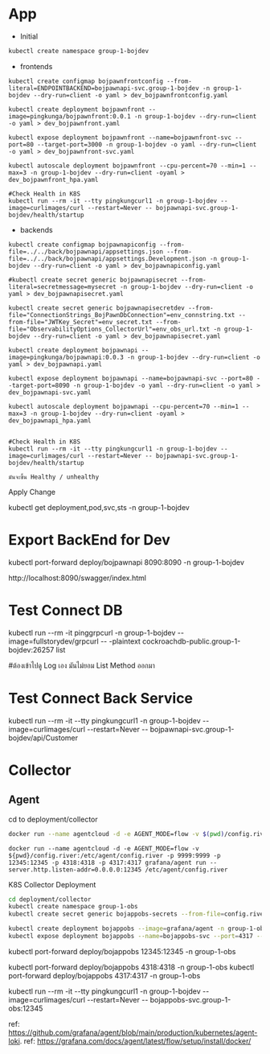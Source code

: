 # App  
* Initial
```bash
kubectl create namespace group-1-bojdev
```
* frontends

``` 
kubectl create configmap bojpawnfrontconfig --from-literal=ENDPOINTBACKEND=bojpawnapi-svc.group-1-bojdev -n group-1-bojdev --dry-run=client -o yaml > dev_bojpawnfrontconfig.yaml

kubectl create deployment bojpawnfront --image=pingkunga/bojpawnfront:0.0.1 -n group-1-bojdev --dry-run=client -o yaml > dev_bojpawnfront.yaml

kubectl expose deployment bojpawnfront --name=bojpawnfront-svc --port=80 --target-port=3000 -n group-1-bojdev -o yaml --dry-run=client -o yaml > dev_bojpawnfront-svc.yaml

kubectl autoscale deployment bojpawnfront --cpu-percent=70 --min=1 --max=3 -n group-1-bojdev --dry-run=client -oyaml > dev_bojpawnfront_hpa.yaml

#Check Health in K8S
kubectl run --rm -it --tty pingkungcurl1 -n group-1-bojdev --image=curlimages/curl --restart=Never -- bojpawnapi-svc.group-1-bojdev/health/startup

``` 

* backends

```
kubectl create configmap bojpawnapiconfig --from-file=../../back/bojpawnapi/appsettings.json --from-file=../../back/bojpawnapi/appsettings.Development.json -n group-1-bojdev --dry-run=client -o yaml > dev_bojpawnapiconfig.yaml

#kubectl create secret generic bojpawnapisecret --from-literal=secretmessage=mysecret -n group-1-bojdev --dry-run=client -o yaml > dev_bojpawnapisecret.yaml

kubectl create secret generic bojpawnapisecretdev --from-file="ConnectionStrings_BojPawnDbConnection"=env_connstring.txt --from-file="JWTKey_Secret"=env_secret.txt --from-file="ObservabilityOptions_CollectorUrl"=env_obs_url.txt -n group-1-bojdev --dry-run=client -o yaml > dev_bojpawnapisecret.yaml

kubectl create deployment bojpawnapi --image=pingkunga/bojpawnapi:0.0.3 -n group-1-bojdev --dry-run=client -o yaml > dev_bojpawnapi.yaml

kubectl expose deployment bojpawnapi --name=bojpawnapi-svc --port=80 --target-port=8090 -n group-1-bojdev -o yaml --dry-run=client -o yaml > dev_bojpawnapi-svc.yaml

kubectl autoscale deployment bojpawnapi --cpu-percent=70 --min=1 --max=3 -n group-1-bojdev --dry-run=client -oyaml > dev_bojpawnapi_hpa.yaml


#Check Health in K8S
kubectl run --rm -it --tty pingkungcurl1 -n group-1-bojdev --image=curlimages/curl --restart=Never -- bojpawnapi-svc.group-1-bojdev/health/startup

มันจะขึ้น Healthy / unhealthy
```

Apply Change

kubectl get deployment,pod,svc,sts -n group-1-bojdev 

# Export BackEnd for Dev

kubectl port-forward deploy/bojpawnapi 8090:8090 -n group-1-bojdev

http://localhost:8090/swagger/index.html

# Test Connect DB

kubectl run --rm -it pinggrpcurl -n group-1-bojdev --image=fullstorydev/grpcurl -- -plaintext cockroachdb-public.group-1-bojdev:26257 list

#ต้องเข้าไปดู Log เอง มันไม่ยอม List Method ออกมา

# Test Connect Back Service

kubectl run --rm -it --tty pingkungcurl1 -n group-1-bojdev --image=curlimages/curl --restart=Never -- bojpawnapi-svc.group-1-bojdev/api/Customer


# Collector

## Agent

cd to deployment/collector

```bash
docker run --name agentcloud -d -e AGENT_MODE=flow -v $(pwd)/config.river:/etc/agent/config.river -p 9999:9999 -p 12345:12345 -p 4318:4318 -p 4317:4317 grafana/agent run --server.http.listen-addr=0.0.0.0:12345 /etc/agent/config.river
```

```PS
docker run --name agentcloud -d -e AGENT_MODE=flow -v ${pwd}/config.river:/etc/agent/config.river -p 9999:9999 -p 12345:12345 -p 4318:4318 -p 4317:4317 grafana/agent run --server.http.listen-addr=0.0.0.0:12345 /etc/agent/config.river
```

K8S Collector Deployment

```bash
cd deployment/collector
kubectl create namespace group-1-obs
kubectl create secret generic bojappobs-secrets --from-file=config.river --dry-run=client -o yaml > bojappobs-secrets.yaml -n group-1-obs

kubectl create deployment bojappobs --image=grafana/agent -n group-1-obs --dry-run=client -o yaml > bojappobs.yaml
kubectl expose deployment bojappobs --name=bojappobs-svc --port=4317 --target-port=4317 -n group-1-obs -o yaml --dry-run=client -o yaml > bojappobs-svc.yaml
```

kubectl port-forward deploy/bojappobs 12345:12345 -n group-1-obs

kubectl port-forward deploy/bojappobs 4318:4318 -n group-1-obs
kubectl port-forward deploy/bojappobs 4317:4317 -n group-1-obs


kubectl run --rm -it --tty pingkungcurl1 -n group-1-bojdev --image=curlimages/curl --restart=Never -- bojappobs-svc.group-1-obs:12345

ref: https://github.com/grafana/agent/blob/main/production/kubernetes/agent-loki.
ref: https://grafana.com/docs/agent/latest/flow/setup/install/docker/